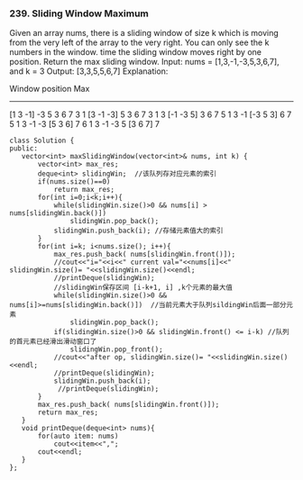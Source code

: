 ### 239. Sliding Window Maximum
Given an array nums, there is a sliding window of size k which is moving from the very left of the array to the very right. 
You can only see the k numbers in the window.  time the sliding window moves right by one position. Return the max 
sliding window.
Input: nums = [1,3,-1,-3,5,3,6,7], and k = 3
Output: [3,3,5,5,6,7] 
Explanation: 

Window position                Max
---------------               -----
[1  3  -1] -3  5  3  6  7       3
 1 [3  -1  -3] 5  3  6  7       3
 1  3 [-1  -3  5] 3  6  7       5
 1  3  -1 [-3  5  3] 6  7       5
 1  3  -1  -3 [5  3  6] 7       6
 1  3  -1  -3  5 [3  6  7]      7
 
 ```
 class Solution {
public:
    vector<int> maxSlidingWindow(vector<int>& nums, int k) {
        vector<int> max_res;
        deque<int> slidingWin;  //该队列存对应元素的索引
        if(nums.size()==0)
            return max_res;
        for(int i=0;i<k;i++){
            while(slidingWin.size()>0 && nums[i] > nums[slidingWin.back()])
                slidingWin.pop_back();
            slidingWin.push_back(i); //存储元素值大的索引
        }
        for(int i=k; i<nums.size(); i++){
            max_res.push_back( nums[slidingWin.front()]);
            //cout<<"i="<<i<<" current val="<<nums[i]<<"   slidingWin.size()= "<<slidingWin.size()<<endl;
            //printDeque(slidingWin);
            //slidingWin保存区间 [i-k+1, i] ,k个元素的最大值
            while(slidingWin.size()>0 && nums[i]>=nums[slidingWin.back()])  //当前元素大于队列sildingWin后面一部分元素
                slidingWin.pop_back();
            if(slidingWin.size()>0 && slidingWin.front() <= i-k) //队列的首元素已经滑出滑动窗口了
                slidingWin.pop_front();
            //cout<<"after op, slidingWin.size()= "<<slidingWin.size()<<endl;
            //printDeque(slidingWin);
            slidingWin.push_back(i);
             //printDeque(slidingWin);
        }
        max_res.push_back( nums[slidingWin.front()]);
        return max_res;
    }
    void printDeque(deque<int> nums){
        for(auto item: nums)
            cout<<item<<",";
        cout<<endl;
    }
};
```
